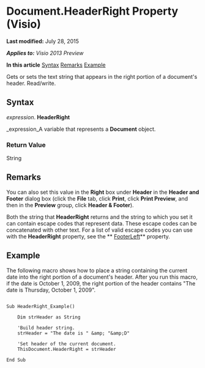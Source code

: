 
# Document.HeaderRight Property (Visio)

 **Last modified:** July 28, 2015

 _**Applies to:** Visio 2013 Preview_

 **In this article**
 [Syntax](#sectionSection0)
 [Remarks](#sectionSection1)
 [Example](#sectionSection2)


Gets or sets the text string that appears in the right portion of a document's header. Read/write.

## Syntax
<a name="sectionSection0"> </a>

 _expression_. **HeaderRight**

 _expression_A variable that represents a  **Document** object.


### Return Value

String


## Remarks
<a name="sectionSection1"> </a>

You can also set this value in the  **Right** box under **Header** in the **Header and Footer** dialog box (click the **File** tab, click **Print**, click  **Print Preview**, and then in the  **Preview** group, click **Header &amp; Footer**).

Both the string that  **HeaderRight** returns and the string to which you set it can contain escape codes that represent data. These escape codes can be concatenated with other text. For a list of valid escape codes you can use with the **HeaderRight** property, see the ** [FooterLeft](e832c09d-3ddb-4351-43ad-e1c5633b7bc9.md)** property.


## Example
<a name="sectionSection2"> </a>

The following macro shows how to place a string containing the current date into the right portion of a document's header. After you run this macro, if the date is October 1, 2009, the right portion of the header contains "The date is Thursday, October 1, 2009".


```
 
Sub HeaderRight_Example() 
  
    Dim strHeader as String 
 
    'Build header string.  
    strHeader = "The date is " &amp; "&amp;D"  
 
    'Set header of the current document.  
    ThisDocument.HeaderRight = strHeader  
 
End Sub 

```

